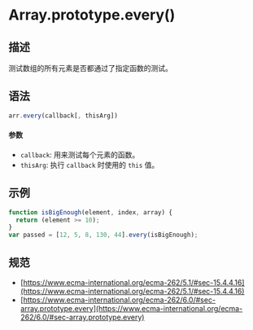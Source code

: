 # Array.prototype.every()

## 描述
测试数组的所有元素是否都通过了指定函数的测试。

## 语法
```js
arr.every(callback[, thisArg])
```
#### 参数
- `callback`: 用来测试每个元素的函数。
- `thisArg`: 执行 `callback` 时使用的 `this` 值。

## 示例
```js
function isBigEnough(element, index, array) {
  return (element >= 10);
}
var passed = [12, 5, 8, 130, 44].every(isBigEnough);
```

## 规范
- [https://www.ecma-international.org/ecma-262/5.1/#sec-15.4.4.16](https://www.ecma-international.org/ecma-262/5.1/#sec-15.4.4.16)
- [https://www.ecma-international.org/ecma-262/6.0/#sec-array.prototype.every](https://www.ecma-international.org/ecma-262/6.0/#sec-array.prototype.every)
